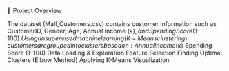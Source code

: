 📌 Project Overview

The dataset (Mall_Customers.csv) contains customer information such as CustomerID, Gender, Age, Annual Income (k$), and Spending Score (1–100).
Using unsupervised machine learning (K-Means clustering), customers are grouped into clusters based on:
Annual Income (k$)
Spending Score (1–100)
Data Loading & Exploration
Feature Selection
Finding Optimal Clusters (Elbow Method)
Applying K-Means
Visualization
